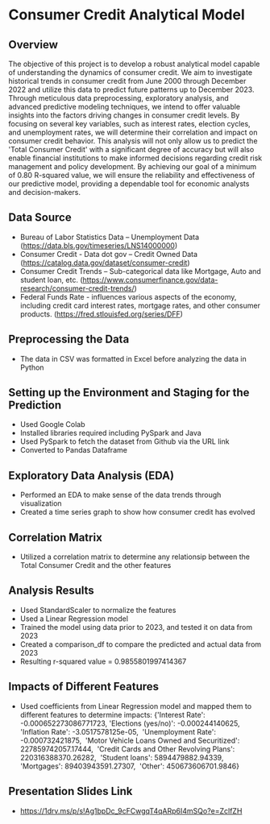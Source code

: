 # Consumer Credit Analytical Model

## Overview

The objective of this project is to develop a robust analytical model capable of understanding the dynamics of consumer credit. We aim to investigate historical trends in consumer credit from June 2000 through December 2022 and utilize this data to predict future patterns up to December 2023. Through meticulous data preprocessing, exploratory analysis, and advanced predictive modeling techniques, we intend to offer valuable insights into the factors driving changes in consumer credit levels. By focusing on several key variables, such as interest rates, election cycles, and unemployment rates, we will determine their correlation and impact on consumer credit behavior. This analysis will not only allow us to predict the 'Total Consumer Credit' with a significant degree of accuracy but will also enable financial institutions to make informed decisions regarding credit risk management and policy development. By achieving our goal of a minimum of 0.80 R-squared value, we will ensure the reliability and effectiveness of our predictive model, providing a dependable tool for economic analysts and decision-makers.

## Data Source

- Bureau of Labor Statistics Data – Unemployment Data​ (https://data.bls.gov/timeseries/LNS14000000)
- Consumer Credit - Data dot gov – Credit Owned Data​ (https://catalog.data.gov/dataset/consumer-credit)
- Consumer Credit Trends – Sub-categorical data like Mortgage, Auto and student loan, etc.​ (https://www.consumerfinance.gov/data-research/consumer-credit-trends/)
- Federal Funds Rate ​- influences various aspects of the economy, including credit card interest rates, mortgage rates, and other consumer products.​ (https://fred.stlouisfed.org/series/DFF)

## Preprocessing the Data

- The data in CSV was formatted in Excel before analyzing the data in Python

## Setting up the Environment and Staging for the Prediction

- Used Google Colab
- Installed libraries required including PySpark and Java
- Used PySpark to fetch the dataset from Github via the URL link
- Converted to Pandas Dataframe
	
## Exploratory Data Analysis (EDA)

- Performed an EDA to make sense of the data trends through visualization
- Created a time series graph to show how consumer credit has evolved
	
## Correlation Matrix

- Utilized a correlation matrix to determine any relationsip between the Total Consumer Credit and the other features

## Analysis Results

- Used StandardScaler to normalize the features
- Used a Linear Regression model
- Trained the model using data prior to 2023, and tested it on data from 2023
- Created a comparison_df to compare the predicted and actual data from 2023
- Resulting r-squared value = 0.9855801997414367

## Impacts of Different Features

- Used coefficients from Linear Regression model and mapped them to different features to determine impacts:
{'Interest Rate': -0.000652273086771723,​
'Elections (yes/no)': -0.000244140625,​
'Inflation Rate': -3.0517578125e-05, ​
'Unemployment Rate': -0.000732421875, ​
'Motor Vehicle Loans Owned and Securitized': 227859742057.17444, ​
'Credit Cards and Other Revolving Plans': 220316388370.26282, ​
'Student loans': 5894479882.94339, ​
'Mortgages': 89403943591.27307, ​
'Other': 450673606701.9846}​

## Presentation Slides Link

- https://1drv.ms/p/s!Ag1bpDc_9cFCwgqT4qARp6I4mSQo?e=ZclfZH
